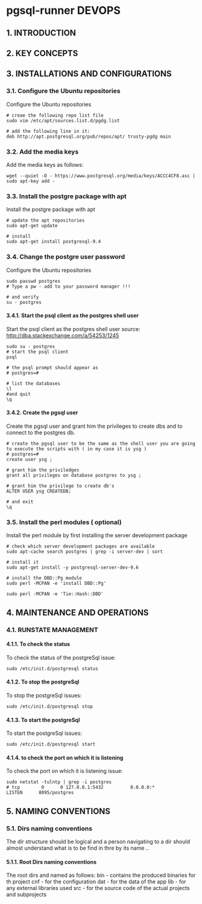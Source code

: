 #  pgsql-runner DEVOPS


     

## 1. INTRODUCTION


     

## 2. KEY CONCEPTS


     

## 3. INSTALLATIONS AND CONFIGURATIONS


     

### 3.1. Configure the Ubuntu repositories
Configure the Ubuntu repositories

    # creae the following repo list file
    sudo vim /etc/apt/sources.list.d/pgdg.list
    
    # add the following line in it:
    deb http://apt.postgresql.org/pub/repos/apt/ trusty-pgdg main

### 3.2. Add the media keys
Add the media keys as follows:

    wget --quiet -O - https://www.postgresql.org/media/keys/ACCC4CF8.asc |   sudo apt-key add -

### 3.3. Install the postgre package with apt
Install the postgre package with apt

    # update the apt repositories
    sudo apt-get update
    
    # install
    sudo apt-get install postgresql-9.4

### 3.4. Change the postgre user password
Configure the Ubuntu repositories

    sudo passwd postgres
    # Type a pw - add to your password manager !!!
    
    # and verify 
    su - postgres

#### 3.4.1. Start the psql client as the postgres shell user
Start the psql client as the postgres shell user
source:
http://dba.stackexchange.com/a/54253/1245

    sudo su - postgres
    # start the psql client
    psql
    
    # the psql prompt should appear as
    # postgres=# 
    
    # list the databases
    \l
    #and quit
    \q

#### 3.4.2. Create the pgsql user 
Create the pgsql user and grant him the privileges to create dbs and to connect to the postgres db. 

    # create the pgsql user to be the same as the shell user you are going to execute the scripts with ( in my case it is ysg )
    # postgres=# 
    create user ysg ;
    
    # grant him the priviledges
    grant all privileges on database postgres to ysg ;
    
    # grant him the privilege to create db's 
    ALTER USER ysg CREATEDB;
    
    # and exit
    \q

### 3.5. Install the perl modules ( optional)
Install the perl module by first installing the server development package

    
    # check which server development packages are available
    sudo apt-cache search postgres | grep -i server-dev | sort
    
    # install it
    sudo apt-get install -y postgresql-server-dev-9.6
    
    # install the DBD::Pg module
    sudo perl -MCPAN -e 'install DBD::Pg'
    
    sudo perl -MCPAN -e 'Tie::Hash::DBD'

## 4. MAINTENANCE AND OPERATIONS


     

### 4.1. RUNSTATE MANAGEMENT
 

     

#### 4.1.1. To check the status
To check the status of the postgreSql issue:

    sudo /etc/init.d/postgresql status

#### 4.1.2. To stop the postgreSql
To stop the postgreSql issues:

    sudo /etc/init.d/postgresql stop

#### 4.1.3. To start the postgreSql
To start the postgreSql issues:

    sudo /etc/init.d/postgresql start

#### 4.1.4. to check the port on which it is listening 
To check the port on which it is listening issue:

    sudo netstat -tulntp | grep -i postgres
    # tcp        0      0 127.0.0.1:5432          0.0.0.0:*               LISTEN      8095/postgres

## 5. NAMING CONVENTIONS


     

### 5.1. Dirs naming conventions
The dir structure should be logical and a person navigating to a dir should almost understand what is to be find in thre by its name .. 

    

#### 5.1.1. Root Dirs naming conventions
The root dirs and named as follows:
bin - contains the produced binaries for th project
cnf - for the configuration
dat - for the data of the app
lib - for any external libraries used
src - for the source code of the actual projects and subprojects

    

